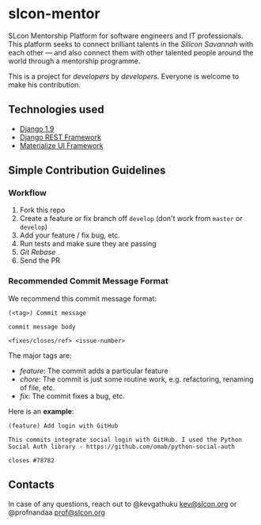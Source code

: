 # slcon-mentor
SLcon Mentorship Platform for software engineers and IT professionals. This platform seeks to connect brilliant talents in the _Silicon Savannah_ with each other &mdash; and also connect them with other talented people around the world through a mentorship programme.

This is a project for _developers_ by _developers_. Everyone is welcome to make his contribution.

## Technologies used

- [Django 1.9](https://www.djangoproject.com/) 
- [Django REST Framework](http://www.django-rest-framework.org/)
- [Materialize UI Framework](http://materializecss.com/)

## Simple Contribution Guidelines

### Workflow
1. Fork this repo
2. Create a feature or fix branch off `develop` (don't work from `master` or `develop`)
2. Add your feature / fix bug, etc.
3. Run tests and make sure they are passing
4. _Git Rebase_
5. Send the PR

### Recommended Commit Message Format
We recommend this commit message format:

```
(<tag>) Commit message

commit message body

<fixes/closes/ref> <issue-number>
```

The major tags are: 
- _feature_: The commit adds a particular feature
- _chore_: The commit is just some routine work, e.g. refactoring, renaming of file, etc.
-  _fix_: The commit fixes a bug, etc.

Here is an **example**:

```
(feature) Add login with GitHub

This commits integrate social login with GitHub. I used the Python Social Auth library - https://github.com/omab/python-social-auth

closes #78782
```


## Contacts
In case of any questions, reach out to @kevgathuku <kev@slcon.org> or @profnandaa <prof@slcon.org>